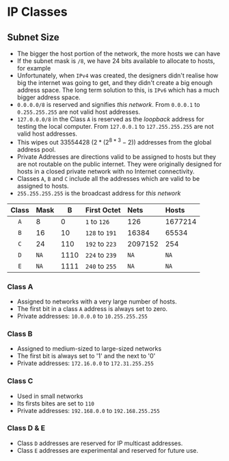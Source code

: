 # IP Classes

## Subnet Size

- The bigger the host portion of the network, the more hosts we can
    have
- If the subnet mask is `/8`, we have 24 bits available to allocate to
    hosts, for example
- Unfortunately, when `IPv4` was created, the designers didn't realise
    how big the internet was going to get, and they didn't create a
    big enough address space. The long term solution to this, is
    `IPv6` which has a much bigger address space.
- `0.0.0.0/8` is reserved and signifies *this network*. From `0.0.0.1`
    to `0.255.255.255` are not valid host addresses.
- `127.0.0.0/8` in the Class `A` is reserved as the *loopback* address
    for testing the local computer. From `127.0.0.1` to `127.255.255.255`
    are not valid host addresses.
- This wipes out 33554428 ($2 * (2^{8 * 3} - 2)$) addresses from
    the global address pool.
- Private Addresses are directions valid to be assigned to hosts but
    they are not routable on the public internet. They were originally
    designed for hosts in a closed private network with no Internet
    connectivity.
-  Classes `A`, `B` and `C` include all the addresses which are valid
    to be assigned to hosts.
- `255.255.255.255` is the broadcast address for *this network*


| Class | Mask | B    | First Octet    | Nets    | Hosts   |
| :---: | ---- | ---  | :------------- | :------ | :------ |
| `A`   | 8    | 0    | `1` to `126`   | 126     | 1677214 |
| `B`   | 16   | 10   | `128` to `191` | 16384   | 65534   |
| `C`   | 24   | 110  | `192` to `223` | 2097152 | 254     |
| `D`   | `NA` | 1110 | `224` to `239` | `NA`    | `NA`    |
| `E`   | `NA` | 1111 | `240` to `255` | `NA`    | `NA`    |

### Class A

- Assigned to networks with a very large number of hosts.
- The first bit in a class `A` address is always set to zero.
- Private addresses: `10.0.0.0` to `10.255.255.255`

### Class B

- Assigned to medium-sized to large-sized networks
- The first bit is always set to '1' and the next to '0'
- Private addresses: `172.16.0.0` to `172.31.255.255`

### Class C

- Used in small networks
- Its firsts bites are set to `110`
- Private addresses: `192.168.0.0` to `192.168.255.255`

### Class D & E

- Class `D` addresses are reserved for IP multicast addresses.
- Class `E` addresses are experimental and reserved for future use.
